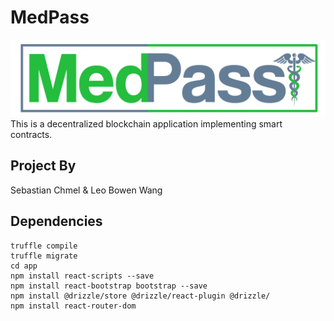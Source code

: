 # MedPass
![MedPass](/app/src/logo.png)
This is a decentralized blockchain application implementing smart contracts.

## Project By
Sebastian Chmel & Leo Bowen Wang

## Dependencies
```
truffle compile
truffle migrate
cd app
npm install react-scripts --save
npm install react-bootstrap bootstrap --save
npm install @drizzle/store @drizzle/react-plugin @drizzle/
npm install react-router-dom
```